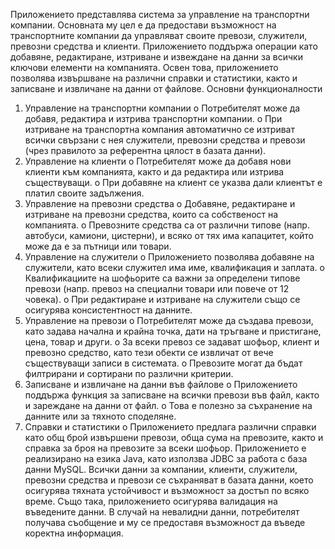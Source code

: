 Приложението представлява система за управление на транспортни компании. Основната му цел е да предостави възможност на транспортните компании да управляват своите превози, служители, превозни средства и клиенти. Приложението поддържа операции като добавяне, редактиране, изтриване и извеждане на данни за всички ключови елементи на компанията. Освен това, приложението позволява извършване на различни справки и статистики, както и записване и извличане на данни от файлове.
Основни функционалности
1.	Управление на транспортни компании
o	Потребителят може да добавя, редактира и изтрива транспортни компании.
o	При изтриване на транспортна компания автоматично се изтриват всички свързани с нея служители, превозни средства и превози (чрез правилото за референтна цялост в базата данни).
2.	Управление на клиенти
o	Потребителят може да добавя нови клиенти към компанията, както и да редактира или изтрива съществуващи.
o	При добавяне на клиент се указва дали клиентът е платил своите задължения.
3.	Управление на превозни средства
o	Добавяне, редактиране и изтриване на превозни средства, които са собственост на компанията.
o	Превозните средства са от различни типове (напр. автобуси, камиони, цистерни), и всяко от тях има капацитет, който може да е за пътници или товари.
4.	Управление на служители
o	Приложението позволява добавяне на служители, като всеки служител има име, квалификация и заплата.
o	Квалификациите на шофьорите са важни за определени типове превози (напр. превоз на специални товари или повече от 12 човека).
o	При редактиране и изтриване на служители също се осигурява консистентност на данните.
5.	Управление на превози
o	Потребителят може да създава превози, като задава начална и крайна точка, дати на тръгване и пристигане, цена, товар и други.
o	За всеки превоз се задават шофьор, клиент и превозно средство, като тези обекти се извличат от вече съществуващи записи в системата.
o	Превозите могат да бъдат филтрирани и сортирани по различни критерии.
6.	Записване и извличане на данни във файлове
o	Приложението поддържа функция за записване на всички превози във файл, както и зареждане на данни от файл.
o	Това е полезно за съхранение на данните или за тяхното споделяне.
7.	Справки и статистики
o	Приложението предлага различни справки като общ брой извършени превози, обща сума на превозите, както и справка за броя на превозите за всеки шофьор.
Приложението е реализирано на езика Java, като използва JDBC за работа с база данни MySQL. Всички данни за компании, клиенти, служители, превозни средства и превози се съхраняват в базата данни, което осигурява тяхната устойчивост и възможност за достъп по всяко време.
Също така, приложението осигурява валидация на въведените данни. В случай на невалидни данни, потребителят получава съобщение и му се предоставя възможност да въведе коректна информация.

